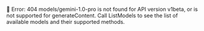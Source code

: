 🚨 Error: 404 models/gemini-1.0-pro is not found for API version v1beta, or is not supported for generateContent. Call ListModels to see the list of available models and their supported methods.
